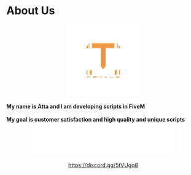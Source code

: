 # About Us



<div align="center">

<figure><img src=".gitbook/assets/ata png.png" alt="" width="188"><figcaption></figcaption></figure>

</div>

**My name is Atta and I am developing scripts in FiveM** \
\
**My goal is customer satisfaction and high quality and unique scripts**

<div align="center">

<figure><img src=".gitbook/assets/636e0b544a3e3c7c05753bcd_full_logo_white_RGB.png" alt="" width="375"><figcaption><p><a href="https://discord.gg/5tVUgq8">https://discord.gg/5tVUgq8</a></p></figcaption></figure>

</div>
